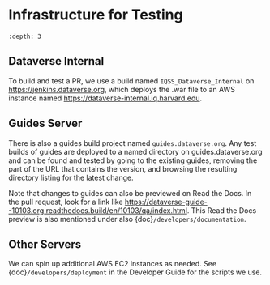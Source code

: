 # Infrastructure for Testing

```{contents}
:depth: 3
```

## Dataverse Internal

To build and test a PR, we use a build named `IQSS_Dataverse_Internal` on <https://jenkins.dataverse.org>, which deploys the .war file to an AWS instance named <https://dataverse-internal.iq.harvard.edu>.

## Guides Server

There is also a guides build project named `guides.dataverse.org`. Any test builds of guides are deployed to a named directory on guides.dataverse.org and can be found and tested by going to the existing guides, removing the part of the URL that contains the version, and browsing the resulting directory listing for the latest change. 

Note that changes to guides can also be previewed on Read the Docs. In the pull request, look for a link like <https://dataverse-guide--10103.org.readthedocs.build/en/10103/qa/index.html>. This Read the Docs preview is also mentioned under also {doc}`/developers/documentation`.

## Other Servers

We can spin up additional AWS EC2 instances as needed. See {doc}`/developers/deployment` in the Developer Guide for the scripts we use.
